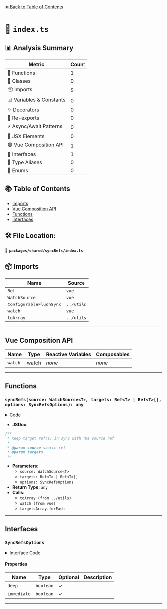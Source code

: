 [⬅️ Back to Table of Contents](../../../index.md)

# 📄 `index.ts`

## 📊 Analysis Summary

| Metric | Count |
|--------|-------|
| 🔧 Functions | 1 |
| 🧱 Classes | 0 |
| 📦 Imports | 5 |
| 📊 Variables & Constants | 0 |
| ✨ Decorators | 0 |
| 🔄 Re-exports | 0 |
| ⚡ Async/Await Patterns | 0 |
| 💠 JSX Elements | 0 |
| 🟢 Vue Composition API | 1 |
| 📐 Interfaces | 1 |
| 📑 Type Aliases | 0 |
| 🎯 Enums | 0 |

## 📚 Table of Contents

- [Imports](#imports)
- [Vue Composition API](#vue-composition-api)
- [Functions](#functions)
- [Interfaces](#interfaces)

## 🛠️ File Location:
📂 **`packages/shared/syncRefs/index.ts`**

## 📦 Imports

| Name | Source |
|------|--------|
| `Ref` | `vue` |
| `WatchSource` | `vue` |
| `ConfigurableFlushSync` | `../utils` |
| `watch` | `vue` |
| `toArray` | `../utils` |


---

## Vue Composition API

| Name | Type | Reactive Variables | Composables |
|------|------|-------------------|-------------|
| `watch` | watch | *none* | *none* |


---

## Functions

### `syncRefs(source: WatchSource<T>, targets: Ref<T> | Ref<T>[], options: SyncRefsOptions): any`

<details><summary>Code</summary>

```ts
export function syncRefs<T>(
  source: WatchSource<T>,
  targets: Ref<T> | Ref<T>[],
  options: SyncRefsOptions = {},
) {
  const {
    flush = 'sync',
    deep = false,
    immediate = true,
  } = options

  const targetsArray = toArray(targets)

  return watch(
    source,
    newValue => targetsArray.forEach(target => target.value = newValue),
    { flush, deep, immediate },
  )
}
```
</details>

- **JSDoc**:
```ts
/**
 * Keep target ref(s) in sync with the source ref
 *
 * @param source source ref
 * @param targets
 */
```

- **Parameters**:
  - `source: WatchSource<T>`
  - `targets: Ref<T> | Ref<T>[]`
  - `options: SyncRefsOptions`
- **Return Type**: `any`
- **Calls**:
  - `toArray (from ../utils)`
  - `watch (from vue)`
  - `targetsArray.forEach`

---

## Interfaces

### `SyncRefsOptions`

<details><summary>Interface Code</summary>

```ts
export interface SyncRefsOptions extends ConfigurableFlushSync {
  /**
   * Watch deeply
   *
   * @default false
   */
  deep?: boolean
  /**
   * Sync values immediately
   *
   * @default true
   */
  immediate?: boolean
}
```
</details>

#### Properties

| Name | Type | Optional | Description |
|------|------|----------|-------------|
| `deep` | `boolean` | ✓ |  |
| `immediate` | `boolean` | ✓ |  |


---